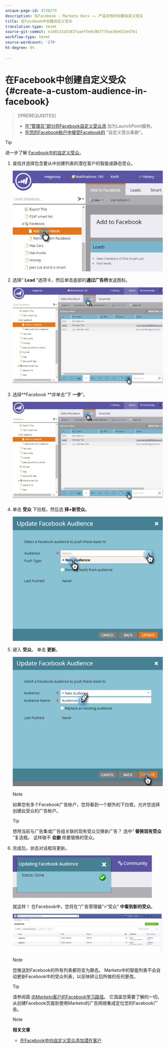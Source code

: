 ```yaml
---
unique-page-id: 4720275
description: 在Facebook - Marketo Docs —— 产品文档中创建自定义受众
title: 在Facebook中创建自定义受众
translation-type: tm+mt
source-git-commit: e149133a5383faaef5e9c9b7775ae36e633ed7b1
workflow-type: tm+mt
source-wordcount: '279'
ht-degree: 0%

---
```



# 在Facebook中创建自定义受众 {#create-a-custom-audience-in-facebook}

>[!PREREQUISITES]
>
>* [在“管理员”部分将Facebook自定义受众添](../../../product-docs/demand-generation/ad-network-integrations/add-facebook-custom-audiences-as-a-launchpoint-service.md) 加为LaunchPoint服务。
>* [在您的Facebook帐户中接受Facebook的](https://www.facebook.com/ads/manage/customaudiences/tos.php) “自定义受众条款”。

>



>[!TIP]
>
>进一步了解 [Facebook中的自定义受众](https://www.facebook.com/help/341425252616329)。

1. 查找并选择包含要从中创建列表的潜在客户的智能或静态受众。

   ![](assets/1.png)

1. 选择“ **Lead** ”选项卡，然后单击底部的**通过广告桥**发送图标。

   ![](assets/222.png)

1. 选择**Facebook **并单击“下 **一步**”。

   ![](assets/two.png)

1. 单击 **受众** 下拉框，然后选 **择+新受众**。

   ![](assets/four.png)

1. 键入 **受众**。 单击 **更新**。

   ![](assets/five.png)

   >[!NOTE]
   >
   >如果您有多个Facebook广告帐户，您将看到一个额外的下拉框，允许您选择创建此受众的广告帐户。

   >[!TIP]
   >
   >想用当前与广告集或广告组关联的现有受众交换新广告？ 选中“ **替换现有受众** ”复选框。 这样做不 **会删** 除要替换的受众。

1. 完成后，状态对话框将更新。

   ![](assets/six.png)

   就这样！ 在Facebook中，您将在“广告管理器”>“受众” **中看到新的受众**。

   ![](assets/image2014-12-10-11-3a38-3a32.png)

   >[!NOTE]
   >
   >您推送到Facebook的所有列表都将变为静态。 Marketo中的智能列表不会自动更新Facebook中的受众列表，以反映转让后所做的任何更改。

   >[!TIP]
   >
   >请参阅面 [向Marketo客户的Facebook学习路径](https://facebook.exceedlms.com/student/enrollments/create_enrollment_from_token/BF9TqSaCvM73PP4ScjhCm4fi)。 它涵盖您需要了解的一切，从创建Facebook页面到使用Marketo的广告网络集成定位您的Facebook广告。

   >[!NOTE]
   >
   >**相关文章**
   >
   >    
   >    
   >    * [在Facebook中向自定义受众添加潜在客户](add-leads-to-a-custom-audience-in-facebook.md)


